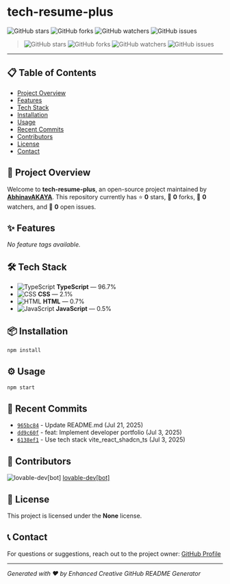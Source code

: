 # tech-resume-plus

![GitHub stars](https://img.shields.io/github/stars/AbhinavAKAYA/tech-resume-plus?style=social&color=22c55e) ![GitHub forks](https://img.shields.io/github/forks/AbhinavAKAYA/tech-resume-plus?style=social&color=22c55e) ![GitHub watchers](https://img.shields.io/github/watchers/AbhinavAKAYA/tech-resume-plus?style=social&color=22c55e) ![GitHub issues](https://img.shields.io/github/issues/AbhinavAKAYA/tech-resume-plus?color=22c55e) 

> ![GitHub stars](https://img.shields.io/github/stars/AbhinavAKAYA/tech-resume-plus?style=social&color=238636) ![GitHub forks](https://img.shields.io/github/forks/AbhinavAKAYA/tech-resume-plus?style=social&color=238636) ![GitHub watchers](https://img.shields.io/github/watchers/AbhinavAKAYA/tech-resume-plus?style=social&color=238636) ![GitHub issues](https://img.shields.io/github/issues/AbhinavAKAYA/tech-resume-plus?color=238636)

---

## 📋 Table of Contents
- [Project Overview](#🚀-project-overview)
- [Features](#✨-features)
- [Tech Stack](#🛠️-tech-stack)
- [Installation](#📦-installation)
- [Usage](#⚙️-usage)
- [Recent Commits](#📝-recent-commits)
- [Contributors](#👥-contributors)
- [License](#📄-license)
- [Contact](#📞-contact)

## 🚀 Project Overview

Welcome to **tech-resume-plus**, an open-source project maintained by **[AbhinavAKAYA](https://github.com/AbhinavAKAYA)**. This repository currently has ⭐ **0** stars, 🍴 **0** forks, 👀 **0** watchers, and 🚨 **0** open issues.

## ✨ Features

_No feature tags available._

## 🛠️ Tech Stack

- ![TypeScript](https://cdn.jsdelivr.net/gh/devicons/devicon/icons/typescript/typescript-original.svg "Logo of TypeScript")  **TypeScript** — 96.7%
- ![CSS](https://cdn.jsdelivr.net/gh/devicons/devicon/icons/css3/css3-original.svg "Logo of CSS")  **CSS** — 2.1%
- ![HTML](https://cdn.jsdelivr.net/gh/devicons/devicon/icons/html5/html5-original.svg "Logo of HTML")  **HTML** — 0.7%
- ![JavaScript](https://cdn.jsdelivr.net/gh/devicons/devicon/icons/javascript/javascript-original.svg "Logo of JavaScript")  **JavaScript** — 0.5%

## 📦 Installation

```bash
npm install
```
## ⚙️ Usage

```bash
npm start
```
## 📝 Recent Commits

- [`965bc84`](https://github.com/AbhinavAKAYA/tech-resume-plus/commit/965bc843fc1a1fe79505940f82d3f57da5d0d65f) - Update README.md (Jul 21, 2025)
- [`dd9c60f`](https://github.com/AbhinavAKAYA/tech-resume-plus/commit/dd9c60f8af53794b4c9ad95f265ff2892ff24959) - feat: Implement developer portfolio (Jul 3, 2025)
- [`6138ef1`](https://github.com/AbhinavAKAYA/tech-resume-plus/commit/6138ef15eadfbfbdf8bfe58c0eac171a3c210a9e) - Use tech stack vite_react_shadcn_ts (Jul 3, 2025)

## 👥 Contributors

![lovable-dev[bot]](https://avatars.githubusercontent.com/in/818760?v=4&s=32) [lovable-dev[bot]](https://github.com/apps/lovable-dev)

## 📄 License

This project is licensed under the **None** license.

## 📞 Contact

For questions or suggestions, reach out to the project owner: [GitHub Profile](https://github.com/AbhinavAKAYA)

---

*Generated with ❤️ by Enhanced Creative GitHub README Generator*
